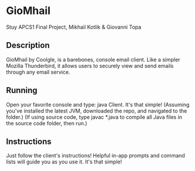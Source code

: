 # GioMhail
Stuy APCS1 Final Project, Mikhail Kotlik &amp; Giovanni Topa

## Description
GioMhail by Coolgle, is a barebones, console email client.
Like a simpler Mozilla Thunderbird, it allows users to securely view and send emails through any email service.

## Running
Open your favorite console and type: java Client. It's that simple!
(Assuming you've installed the latest JVM, downloaded the repo, and navigated to the folder.)
(If using source code, type javac *.java to compile all Java files in the source code folder, then run.)

## Instructions
Just follow the client's instructions! Helpful in-app prompts and command lists will guide you as you use it.
It's that simple!

